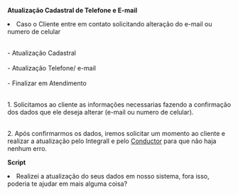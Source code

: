 **Atualização Cadastral de Telefone e E-mail**

<li>Caso o Cliente entre em contato solicitando alteração do e-mail ou numero de celular</li>

<br> - Atualização Cadastral </br>
<br> - Atualização Telefone/ e-mail </br>
<br> - Finalizar em Atendimento </br>

<br> 1. Solicitamos ao cliente as informações necessarias fazendo a confirmação dos dados que ele deseja alterar (e-mail ou numero de celular). <br>

<br> 2. Após confirmarmos os dados, iremos solicitar um momento ao cliente e realizar a atualização pelo Integrall e pelo <link>[Conductor](https://10.0.21.36:8002/PortalCDT/(S(ljjyzg45v5045y2oyh1wlk3u))/Pages/Login/Login.aspx)<link> para que não haja nenhum erro. <br> 

**Script**

<li>Realizei a atualização do seus dados em nosso sistema, fora isso, poderia te ajudar em mais alguma coisa?</li>
